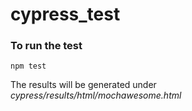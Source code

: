 # cypress_test

### To run the test

```
npm test
```

The results will be generated under *cypress/results/html/mochawesome.html*
